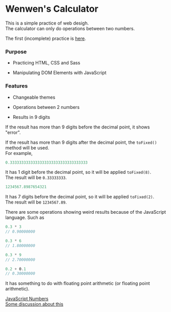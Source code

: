 # Wenwen's Calculator

This is a simple practice of web desigh.  
The calculator can only do operations between two numbers.  
  
The first (incomplete) practice is [here](https://lidemy.github.io/mentor-program-Amelie1815/homeworks/week4/hw1/).  

### Purpose

* Practicing HTML, CSS and Sass

* Manipulating DOM Elements with JavaScript

### Features

* Changeable themes

* Operations between 2 numbers

* Results in 9 digits
  
If the result has more than 9 digits before the decimal point, it shows "error".
  
If the result has more than 9 digits after the decimal point, the `toFixed()` method will be used.  
For example,  

```js
0.3333333333333333333333333333333333
```
It has 1 digit before the decimal point, so it will be applied `toFixed(8)`.  
The result will be `0.33333333`.

```js
1234567.8987654321
```
It has 7 digits before the decimal point, so it will be applied `toFixed(2)`.  
The result will be `1234567.89`.

There are some operations showing weird results because of the JavaScript language. Such as  

```js
0.3 * 3
// 0.90000000

0.3 * 6
// 1.80000000

0.3 * 9
// 2.70000000

0.2 + 0.1
// 0.30000000
```

It has something to do with floating point arithmetic (or floating point arithmetic).

[JavaScript Numbers](https://www.w3schools.com/js/js_numbers.asp)   
[Some discussion about this](https://stackoverflow.com/questions/1458633/how-to-deal-with-floating-point-number-precision-in-javascript)
